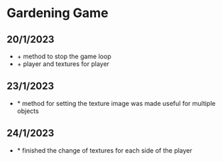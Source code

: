 # Gardening Game
## 20/1/2023
<ul>
    <li> + method to stop the game loop</li>
    <li> + player and textures for player</li>
</ul>

## 23/1/2023
<ul>
    <li> * method for setting the texture image was made useful for multiple objects</li>
</ul>

## 24/1/2023
<ul>
    <li> * finished the change of textures for each side of the player</li>
</ul>

